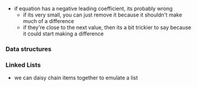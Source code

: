 - if equation has a negative leading coefficient, its probably wrong
	- if its very small, you can just remove it because it shouldn't make much of a difference
	- if they're close to the next value, then its a bit trickier to say because it could start making a difference

### Data structures 

### Linked Lists
- we can daisy chain items together to emulate a list 

